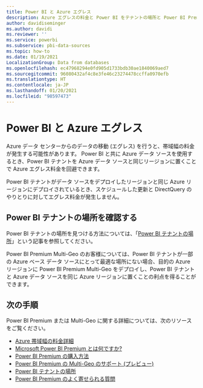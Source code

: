 ```yaml
---
title: Power BI と Azure エグレス
description: Azure エグレスの料金と Power BI をテナントの場所と Power BI Premium に基づいて理解する
author: davidiseminger
ms.author: davidi
ms.reviewer: ''
ms.service: powerbi
ms.subservice: pbi-data-sources
ms.topic: how-to
ms.date: 01/19/2021
LocalizationGroup: Data from databases
ms.openlocfilehash: ec47968294e0fd905d1733bdb30ae1840069aed7
ms.sourcegitcommit: 96080432af4c8e3fe46c23274478ccffa0970efb
ms.translationtype: HT
ms.contentlocale: ja-JP
ms.lasthandoff: 01/20/2021
ms.locfileid: "98597473"
---
```

# <a name="power-bi-and-azure-egress"></a>Power BI と Azure エグレス

Azure データ センターからのデータの移動 (エグレス) を行うと、帯域幅の料金が発生する可能性があります。 Power BI と共に Azure データ ソースを使用するとき、Power BI テナントを Azure データ ソースと同じリージョンに置くことで Azure エグレス料金を回避できます。

Power BI テナントがデータ ソースをデプロイしたリージョンと同じ Azure リージョンにデプロイされているとき、スケジュールした更新と DirectQuery のやりとりに対してエグレス料金が発生しません。 

## <a name="determining-where-your-power-bi-tenant-is-located"></a>Power BI テナントの場所を確認する

Power BI テナントの場所を見つける方法については、「[Power BI テナントの場所](../admin/service-admin-where-is-my-tenant-located.md)」という記事を参照してください。

Power BI Premium Multi-Geo のお客様については、Power BI テナントが一部の Azure ベース データ ソースにとって最適な場所にない場合、目的の Azure リージョンに Power BI Premium Multi-Geo をデプロイし、Power BI テナントと Azure データ ソースを同じ Azure リージョンに置くことの利点を得ることができます。

## <a name="next-steps"></a>次の手順

Power BI Premium または Multi-Geo に関する詳細については、次のリソースをご覧ください。

* [Azure 帯域幅の料金詳細](https://azure.microsoft.com/pricing/details/bandwidth/)
* [Microsoft Power BI Premium とは何ですか?](../admin/service-premium-what-is.md)
* [Power BI Premium の購入方法](../admin/service-admin-premium-purchase.md)
* [Power BI Premium の Multi-Geo のサポート (プレビュー)](../admin/service-admin-premium-multi-geo.md)
* [Power BI テナントの場所](../admin/service-admin-where-is-my-tenant-located.md)
* [Power BI Premium のよく寄せられる質問](../admin/service-premium-faq.md)
